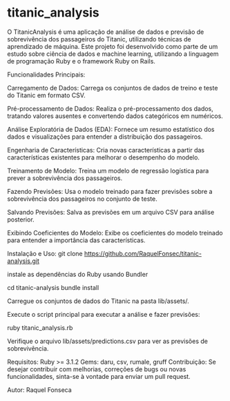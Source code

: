 # titanic_analysis

O TitanicAnalysis é uma aplicação de análise de dados e previsão de sobrevivência dos passageiros do Titanic, utilizando técnicas de aprendizado de máquina. Este projeto foi desenvolvido como parte de um estudo sobre ciência de dados e machine learning, utilizando a linguagem de programação Ruby e o framework Ruby on Rails.

Funcionalidades Principais:

Carregamento de Dados: Carrega os conjuntos de dados de treino e teste do Titanic em formato CSV.

Pré-processamento de Dados: Realiza o pré-processamento dos dados, tratando valores ausentes e convertendo dados categóricos em numéricos.

Análise Exploratória de Dados (EDA): Fornece um resumo estatístico dos dados e visualizações para entender a distribuição dos passageiros.

Engenharia de Características: Cria novas características a partir das características existentes para melhorar o desempenho do modelo.

Treinamento de Modelo: Treina um modelo de regressão logística para prever a sobrevivência dos passageiros.

Fazendo Previsões: Usa o modelo treinado para fazer previsões sobre a sobrevivência dos passageiros no conjunto de teste.

Salvando Previsões: Salva as previsões em um arquivo CSV para análise posterior.

Exibindo Coeficientes do Modelo: Exibe os coeficientes do modelo treinado para entender a importância das características.


Instalação e Uso:
git clone https://github.com/RaquelFonsec/titanic-analysis.git

instale as dependências do Ruby usando Bundler

cd titanic-analysis
bundle install

Carregue os conjuntos de dados do Titanic na pasta lib/assets/.

Execute o script principal para executar a análise e fazer previsões:

ruby titanic_analysis.rb

Verifique o arquivo lib/assets/predictions.csv para ver as previsões de sobrevivência.

Requisitos:
Ruby >= 3.1.2
Gems: daru, csv, rumale, gruff
Contribuição:
Se desejar contribuir com melhorias, correções de bugs ou novas funcionalidades, sinta-se à vontade para enviar um pull request.

Autor: Raquel Fonseca 




